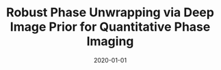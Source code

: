 ---
title: "Robust Phase Unwrapping via Deep Image Prior for Quantitative Phase Imaging"
collection: publications
permalink: /publication/2020-01-01-Robust-Phase-Unwrapping-via-Deep-Image-Prior-for-Quantitative-Phase-Imaging
category: 'preprint'
date: 2020-01-01
venue: 'Under review'
paperurl: 'https://arxiv.org/abs/2009.11554'
citation: ' Fangshu Yang,  T.-a. Pham,  Nathalie Brandenberg,  Matthias Lütolf,  Jianwei Ma,  Michael Unser, "Robust Phase Unwrapping via Deep Image Prior for Quantitative Phase Imaging." <i>Under review</i>, 2020.'
---